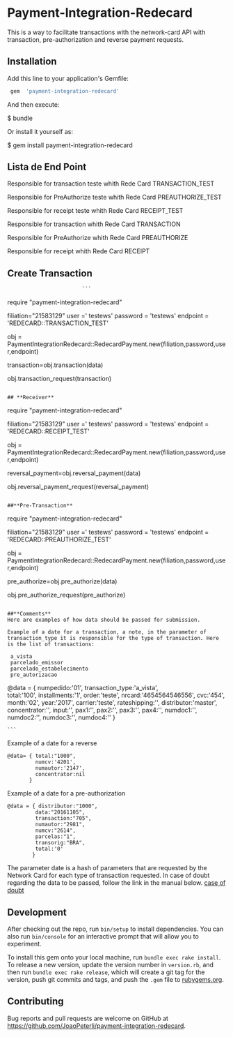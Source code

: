  # Payment-Integration-Redecard

 This is a way to facilitate transactions with the network-card API with transaction, pre-authorization and reverse payment requests.

 ## Installation

 Add this line to your application's Gemfile:

 ```ruby
  gem  'payment-integration-redecard'
 ```

  And then execute:

   $ bundle

  Or install it yourself as:

   $ gem install payment-integration-redecard



  ## **Lista de End Point**
  Responsible for transaction teste whith Rede Card
  TRANSACTION_TEST

  Responsible for PreAuthorize teste  whith Rede Card
  PREAUTHORIZE_TEST

  Responsible for receipt teste  whith Rede Card
  RECEIPT_TEST

  Responsible for transaction  whith Rede Card
  TRANSACTION

  Responsible for PreAuthorize  whith Rede Card
  PREAUTHORIZE

  Responsible for receipt  whith Rede Card
  RECEIPT
                            

  ## **Create Transaction**
                            ```
  require "payment-integration-redecard"

  filiation="21583129"
  user =' testews'
  password = 'testews'
  endpoint = 'REDECARD::TRANSACTION_TEST'

  obj = PaymentIntegrationRedecard::RedecardPayment.new(filiation,password,user,endpoint) 

  transaction=obj.transaction(data)

  obj.transaction_request(transaction)

  ```

  ## **Receiver**
  ```
  require "payment-integration-redecard"

  filiation="21583129"
  user =' testews'
  password = 'testews'
  endpoint = 'REDECARD::RECEIPT_TEST'

  obj = PaymentIntegrationRedecard::RedecardPayment.new(filiation,password,user,endpoint) 

  reversal_payment=obj.reversal_payment(data)

  obj.reversal_payment_request(reversal_payment)

  ```

  ##**Pre-Transaction**
  ```
  require "payment-integration-redecard"

  filiation="21583129"
  user =' testews'
  password = 'testews'
  endpoint = 'REDECARD::PREAUTHORIZE_TEST'

  obj = PaymentIntegrationRedecard::RedecardPayment.new(filiation,password,user,endpoint)  

  pre_authorize=obj.pre_authorize(data)

  obj.pre_authorize_request(pre_authorize)

  ```

  ##**Comments**
  Here are examples of how data should be passed for submission.

  Example of a date for a transaction, a note, in the parameter of transaction_type it is responsible for the type of transaction. Here is the list of transactions:
   ```  
     a_vista 
     parcelado_emissor 
     parcelado_estabelecimento
     pre_autorizacao 

   @data = { numpedido:'01',
             transaction_type:'a_vista',     
             total:'100',
             installments:'1',
             order:'teste',
             nrcard:'4654564546556',
             cvc:'454',
             month:'02', 
             year:'2017',
             carrier:'teste',
             rateshipping:'', 
             distributor:'master',
             concentrator:'',
             input:'', 
             pax1:'',
             pax2:'',
             pax3:'',
             pax4:'',
             numdoc1:'',
             numdoc2:'',
             numdoc3:'',
             numdoc4:''
           }
 
    ``` 
   Example of a date for a reverse
   ```  
   @data= { total:"1000",
            numcv:'4201',
            numautor:'2147',
            concentrator:nil
          }  

   ``` 
   Example of a date for a pre-authorization
  
   ``` 
   @data = { distributor:"1000",
            data:"20161105",
            transaction:"705",        
            numautor:"2981",
            numcv:"2614",
            parcelas:"1",
            transorig:"BRA",
            total:'0' 
           }       
   ``` 
   The parameter date is a hash of parameters that are requested by the Network Card for each type of transaction requested. In case of doubt regarding the data to be passed, follow the link in the manual below.
    [case of doubt](https://www.userede.com.br/pt-BR/Lists/Downloads/Attachments/12/2955-Manual-Komerci_WebService.pdf)
  ## Development

  After checking out the repo, run `bin/setup` to install dependencies. You can also run `bin/console` for an interactive prompt that will allow you to experiment.

  To install this gem onto your local machine, run `bundle exec rake install`. To release a new version, update the version number in `version.rb`, and then run `bundle exec rake release`, which will create a git tag for the version, push git commits and tags, and push the `.gem` file to [rubygems.org](https://rubygems.org).

 ## Contributing

   Bug reports and pull requests are welcome on GitHub at https://github.com/JoaoPeterli/payment-integration-redecard.


